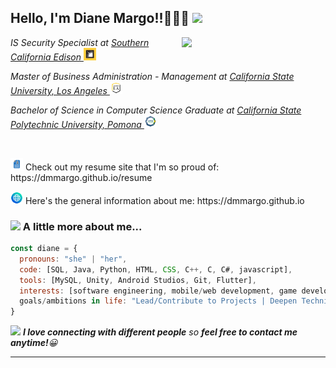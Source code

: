 

<!--
# It's me, Diane!👋👋👋

**dmmargo/dmmargo** is a ✨ _special_ ✨ repository because its `README.md` (this file) appears on your GitHub profile.

Here are some ideas to get you started:

- 🔭 I’m currently working on 
- 🌱 I’m currently learning ...
- 👯 I’m looking to collaborate on ...
- 🤔 I’m looking for help with ...
- 💬 Ask me about ...
- 📫 How to reach me: ...
- 😄 Pronouns: ...
- ⚡ Fun fact: ...
-->

<h2> Hello, I'm Diane Margo!!👋👋👋 <img src="https://thumbs.gfycat.com/FlawedBitesizedFantail-max-1mb.gif" width="50"></h2>

<img align='right' src="https://dmmargo.github.io/images/profile/linkedinprofile.jpg" width="230">

<p><em>IS Security Specialist at 
  <a href="https://www.sce.com/">Southern California Edison </a>
  <img src="https://github.com/dmmargo/dmmargo/blob/main/images/SCE%20Logo.jpeg?raw=true" width="20">
</em></p>

<p><em>
Master of Business Administration - Management at  
  <a href="https://www.calstatela.edu/business/gradprog/mba">California State University, Los Angeles </a>
  <img src="https://github.com/dmmargo/dmmargo/blob/main/images/csula%20logo.png?raw=true" width="20">
  
</em></p>

<p><em>
Bachelor of Science in Computer Science Graduate at 
  <a href="https://www.cpp.edu/">California State Polytechnic University, Pomona </a>
  <img src="https://github.com/dmmargo/dmmargo/blob/main/images/CPP%20logo.png?raw=true" width="20">
</em></p>

<br>
<p><img src="https://github.com/dmmargo/dmmargo/blob/main/images/resume%20icon.png?raw=true" width="20"> Check out my resume site that I'm so proud of: https://dmmargo.github.io/resume</p>
<p><img src="https://github.com/dmmargo/dmmargo/blob/main/images/website%20icon.png?raw=true" width="20"> Here's the general information about me: https://dmmargo.github.io</p>

<!-- … 
### <img src="https://data.whicdn.com/images/251791502/original.gif" width="50"> A little more about me...  
-->
### <img src="https://cdn-icons-png.flaticon.com/256/3719/3719420.png" width="20"> A little more about me...  

```javascript
const diane = {
  pronouns: "she" | "her",
  code: [SQL, Java, Python, HTML, CSS, C++, C, C#, javascript],
  tools: [MySQL, Unity, Android Studios, Git, Flutter],
  interests: [software engineering, mobile/web development, game development, networks],
  goals/ambitions in life: "Lead/Contribute to Projects | Deepen Technical Skills | Stay Updated with Industry Trends | Build a Strong Personal Portfolio"
}
```

<img src="https://thumbs.gfycat.com/HeftyGreenAidi-max-1mb.gif" width="60"> <em><b>I love connecting with different people</b> so <b>feel free to contact me anytime!</b>😀</em>

---
